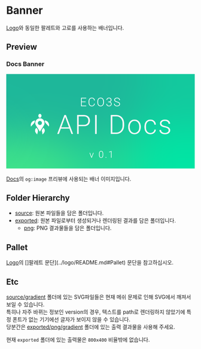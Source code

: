# Banner

[Logo](../logo/README.md)와 동일한 팔레트와 고로를 사용하는 배너입니다.

## Preview

### Docs Banner

<img src="exported/png/800x400/docs-banner.png" width="600px" alt="banner for docs">

[Docs](https://github.com/eco3s/docs)의 `og:image` 프리뷰에 사용되는 배너 이미지입니다.

## Folder Hierarchy

-   [source](source): 원본 파일들을 담은 폴더입니다.
-   [exported](exported): 원본 파일로부터 생성되거나 렌더링된 결과를 담은 폴더입니다.
    -   [png](exported/png): PNG 결과물들을 담은 폴더입니다.

## Pallet

[Logo](../logo/README.md)의 []팔레트 문단](../logo/README.md#Pallet) 문단을 참고하십시오.

## Etc

[source/gradient](source/gradient) 폴더에 있는 SVG파일들은 현재 메쉬 문제로 인해 SVG에서 깨져서 보일 수 있습니다. \
특히나 자주 바뀌는 정보인 version의 경우, 텍스트를 path로 렌더링하지 않았기에 특정 폰트가 없는 기기에선 글자가 보이지 않을 수 있습니다. \
당분간은 [exported/png/gradient](exported/png/gradient) 폴더에 있는 출력 결과물을 사용해 주세요.

현재 `exported` 폴더에 있는 출력물은 `800x400` 비율밖에 없습니다.
